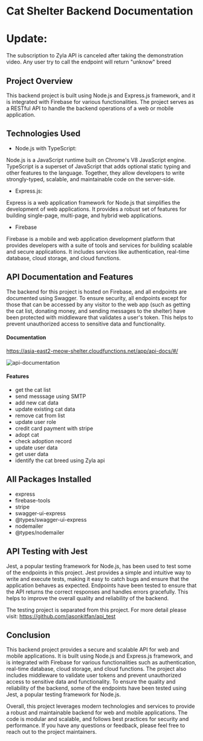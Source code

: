 # Cat Shelter Backend Documentation

# Update:
The subscription to Zyla API is canceled after taking the demonstration video. Any user try to call the endpoint will return "unknow" breed

## Project Overview

This backend project is built using Node.js and Express.js framework, and it is integrated with Firebase for various functionalities. The project serves as a RESTful API to handle the backend operations of a web or mobile application.


## Technologies Used

* Node.js with TypeScript: 

Node.js is a JavaScript runtime built on Chrome's V8 JavaScript engine. TypeScript is a superset of JavaScript that adds optional static typing and other features to the language. Together, they allow developers to write strongly-typed, scalable, and maintainable code on the server-side.

* Express.js:

Express is a web application framework for Node.js that simplifies the development of web applications. It provides a robust set of features for building single-page, multi-page, and hybrid web applications.

* Firebase

Firebase is a mobile and web application development platform that provides developers with a suite of tools and services for building scalable and secure applications. It includes services like authentication, real-time database, cloud storage, and cloud functions.


## API Documentation and Features

The backend for this project is hosted on Firebase, and all endpoints are documented using Swagger. To ensure security, all endpoints except for those that can be accessed by any visitor to the web app (such as getting the cat list, donating money, and sending messages to the shelter) have been protected with middleware that validates a user's token. This helps to prevent unauthorized access to sensitive data and functionality.


#### Documentation

https://asia-east2-meow-shelter.cloudfunctions.net/app/api-docs/#/

![api-documentation](https://github.com/jasonkitfan/back_meow/assets/65491363/bd22d85e-73ca-4509-a2e5-88f2b2f54014)

#### Features

* get the cat list
* send messsage using SMTP
* add new cat data
* update existing cat data
* remove cat from list
* update user role
* credit card payment with stripe
* adopt cat
* check adoption record
* update user data
* get user data
* identify the cat breed using Zyla api

## All Packages Installed

* express
* firebase-tools
* stripe
* swagger-ui-express
* @types/swagger-ui-express
* nodemailer
* @types/nodemailer 


## API Testing with Jest

Jest, a popular testing framework for Node.js, has been used to test some of the endpoints in this project. Jest provides a simple and intuitive way to write and execute tests, making it easy to catch bugs and ensure that the application behaves as expected. Endpoints have been tested to ensure that the API returns the correct responses and handles errors gracefully. This helps to improve the overall quality and reliability of the backend.

The testing project is separated from this project. For more detail please visit: https://github.com/jasonkitfan/api_test

## Conclusion

This backend project provides a secure and scalable API for web and mobile applications. It is built using Node.js and Express.js framework, and is integrated with Firebase for various functionalities such as authentication, real-time database, cloud storage, and cloud functions. The project also includes middleware to validate user tokens and prevent unauthorized access to sensitive data and functionality. To ensure the quality and reliability of the backend, some of the endpoints have been tested using Jest, a popular testing framework for Node.js.

Overall, this project leverages modern technologies and services to provide a robust and maintainable backend for web and mobile applications. The code is modular and scalable, and follows best practices for security and performance. If you have any questions or feedback, please feel free to reach out to the project maintainers.




